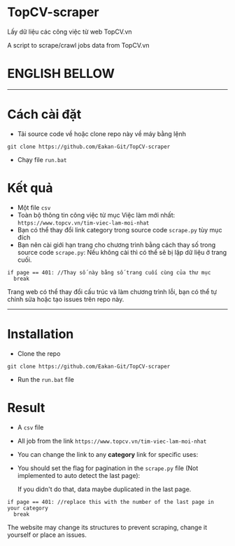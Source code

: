 # TopCV-scraper
Lấy dữ liệu các công việc từ web TopCV.vn

A script to scrape/crawl jobs data from TopCV.vn

# ENGLISH BELLOW
___________________________________

# Cách cài đặt
- Tải source code về hoặc clone repo này về máy bằng lệnh
```
git clone https://github.com/Eakan-Git/TopCV-scraper
```
- Chạy file `run.bat`
# Kết quả
- Một file `csv`
- Toàn bộ thông tin công việc từ mục Việc làm mới nhất: `https://www.topcv.vn/tim-viec-lam-moi-nhat`
- Bạn có thể thay đổi link category trong source code `scrape.py` tùy mục đích
- Bạn nên cài giới hạn trang cho chương trình bằng cách thay số trong source code `scrape.py`:
  Nếu không cài thì có thể sẽ bị lặp dữ liệu ở trang cuối.
```
if page == 401: //Thay số này bằng số trang cuối cùng của thư mục
  break
```
Trang web có thể thay đổi cấu trúc và làm chương trình lỗi, bạn có thể tự chỉnh sửa hoặc tạo issues trên repo này.

___________________________________
# Installation
- Clone the repo
```
git clone https://github.com/Eakan-Git/TopCV-scraper
```
- Run the `run.bat` file
# Result
- A `csv` file
- All job from the link `https://www.topcv.vn/tim-viec-lam-moi-nhat`
- You can change the link to any **category** link for specific uses:
- You should set the flag for pagination in the `scrape.py` file (Not implemented to auto detect the last page):

  If you didn't do that, data maybe duplicated in the last page.
```
if page == 401: //replace this with the number of the last page in your category
  break
```
The website may change its structures to prevent scraping, change it yourself or place an issues.
